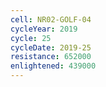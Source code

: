 ```yaml
---
cell: NR02-GOLF-04
cycleYear: 2019
cycle: 25
cycleDate: 2019-25
resistance: 652000
enlightened: 439000
---
```

